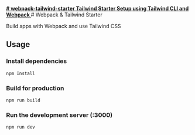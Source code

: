 **[# webpack-tailwind-starter
Tailwind Starter Setup using Tailwind CLI and Webpack
](https://github.com/prahladinala/webpack-tailwind-starter)**# Webpack & Tailwind Starter

Build apps with Webpack and use Tailwind CSS

## Usage

### Install dependencies

```
npm Install
```

### Build for production

```
npm run build
```

### Run the development server (:3000)

```
npm run dev
```
